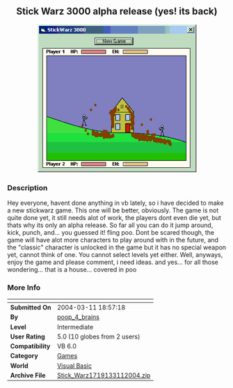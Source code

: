 ﻿<div align="center">

## Stick Warz 3000 alpha release \(yes\! its back\)

<img src="PIC2004311194279678.gif">
</div>

### Description

Hey everyone, havent done anything in vb lately, so i have decided to make a new stickwarz game. This one will be better, obviously. The game is not quite done yet, it still needs alot of work, the players dont even die yet, but thats why its only an alpha release. So far all you can do it jump around, kick, punch, and... you guessed it! fling poo. Dont be scared though, the game will have alot more characters to play around with in the future, and the "classic" character is unlocked in the game but it has no special weapon yet, cannot think of one. You cannot select levels yet either. Well, anyways, enjoy the game and please comment, i need ideas. and yes... for all those wondering... that is a house... covered in poo
 
### More Info
 


<span>             |<span>
---                |---
**Submitted On**   |2004-03-11 18:57:18
**By**             |[poop\_4\_brains](https://github.com/Planet-Source-Code/PSCIndex/blob/master/ByAuthor/poop-4-brains.md)
**Level**          |Intermediate
**User Rating**    |5.0 (10 globes from 2 users)
**Compatibility**  |VB 6\.0
**Category**       |[Games](https://github.com/Planet-Source-Code/PSCIndex/blob/master/ByCategory/games__1-38.md)
**World**          |[Visual Basic](https://github.com/Planet-Source-Code/PSCIndex/blob/master/ByWorld/visual-basic.md)
**Archive File**   |[Stick\_Warz1719133112004\.zip](https://github.com/Planet-Source-Code/poop-4-brains-stick-warz-3000-alpha-release-yes-its-back__1-52317/archive/master.zip)








